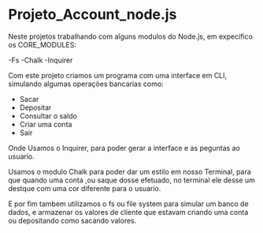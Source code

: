 # Projeto_Account_node.js


Neste projetos trabalhando com alguns modulos do Node.js, em expecifico os CORE_MODULES:

   -Fs
   -Chalk
   -Inquirer

Com este projeto criamos um programa com uma interface em CLI, simulando algumas operações bancarias como:

   - Sacar
   - Depositar
   - Consultar o saldo
   - Criar uma conta
   - Sair

Onde Usamos o Inquirer, para poder gerar a interface e as peguntas ao usuario.

Usamos o modulo Chalk para poder dar um estilo em nosso Terminal, para que quando uma conta ,ou saque dosse efetuado, no terminal ele desse um destque com uma cor diferente para o usuario.

E por fim tambem utilizamos o fs ou file system para simular um banco de dados, e armazenar os valores de cliente que estavam criando uma conta ou depositando como sacando valores.

